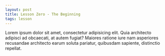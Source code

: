 ```yaml
---
layout: post
title: Lesson Zero - The Beginning
tags: lesson
---
```


Lorem ipsum dolor sit amet, consectetur adipisicing elit. Quia architecto adipisci ad obcaecati, at autem fugiat? Maiores ratione iure nam asperiores recusandae architecto earum soluta pariatur, quibusdam sapiente, distinctio repellat.